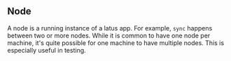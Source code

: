 ## Node ##

A node is a running instance of a latus app.  For example, `sync` happens
between two or more nodes.  While it is common to have one node per
machine, it's quite possible for one machine to have multiple nodes.
This is especially useful in testing.